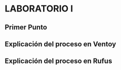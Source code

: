 # LABORATORIO I 
## Primer Punto

## Explicación del proceso en Ventoy

## Explicación del proceso en Rufus


